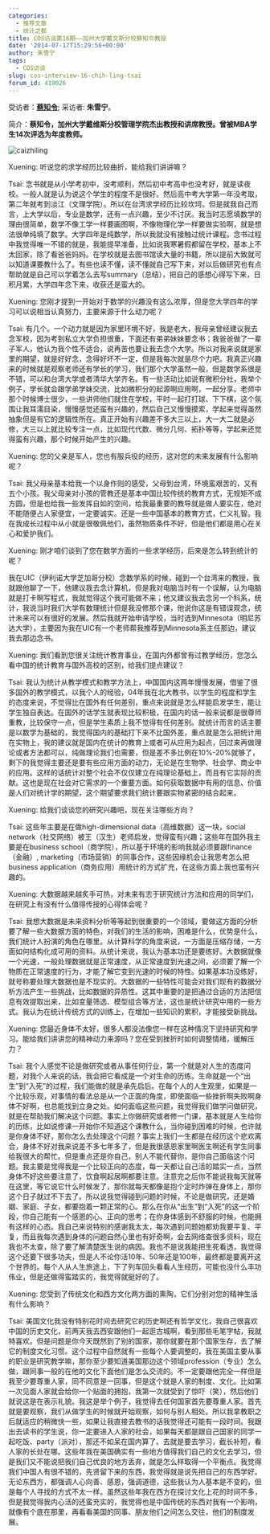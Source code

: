```yaml
---
categories:
  - 推荐文章
  - 统计之都
title: COS访谈第16期——加州大学戴文斯分校蔡知令教授
date: '2014-07-17T15:29:56+00:00'
author: 朱雪宁
tags:
  - COS访谈
slug: cos-interview-16-chih-ling-tsai
forum_id: 419026
---
```


受访者：**[蔡知令](http://gsm.ucdavis.edu/faculty/chih-ling-tsai"蔡知令")**; 采访者: **朱雪宁**。

简介：**蔡知令，加州大学戴维斯分校管理学院杰出教授和讲席教授。曾被MBA学生14次评选为年度教师。**

![caizhiling](https://uploads.cosx.org/2014/07/tsai_web.jpg)

Xuening: 听说您的求学经历比较曲折，能给我们讲讲嘛？

Tsai: 念书就是从小学考初中，没考顺利，然后初中考高中也没考好，就是读夜校。一般人就是认为说这个学生的程度不是很好。然后高中考大学第一年没考取，第二年就考到淡江（文理学院）。所以在台湾求学经历比较坎坷。但是就我自己而言，上大学以后，专业是数学，还有一点兴趣，至少不讨厌。我当时志愿填数学的理由很简单，数学不像工学一样要画图啊，不像物理化学一样要做实验啊，就是想法很单纯填了数学。大学四年是纯数学，所以我就没有接触过统计课程。念书过程中我觉得唯一不错的就是，我能提早准备，比如说我寒暑假都留在学校，基本上不太回家，除了看爸爸妈妈。在学校就是去图书馆读大量的书籍，所以提前大致就可以知道课要教什么了。有些也读不懂，读不懂就自己写下来，对以后做研究也有点帮助就是自己可以学着怎么去写summary（总结），把自己的感想心得写下来，日积月累，大学四年念下来，收获还是蛮大的。

Xuening: 您刚才提到一开始对于数学的兴趣没有这么浓厚，但是您大学四年的学习可以说相当认真努力，主要来源于什么动力呢？

Tsai: 有几个。一个动力就是因为家里环境不好，我是老大，我母亲曾经建议我去念军校，因为考到私立大学负担很重，下面还有弟弟妹妹要念书；我爸爸做了一辈子军人，他认为我个性不适合，说再苦也要让我去念个大学。所以对我来说就是家里的期望，就是好好念，念得好坏不一定，但是我每次就是尽个力吧。我真正兴趣来的时候就是观察老师还有学长的学习，我们那个大学虽然一般，但是数学系很是不错，可以和台湾大学或者清华大学齐名。有一些活动比如说有微积分社，我举个例子，学长就会跟学弟学妹交流，比如微积分的起源啊应用啊，一起分享。老师中那个时候博士很少，一些讲师他们就住在学校，平时一起打打球、下下棋，这个氛围让我耳濡目染，慢慢感觉还蛮有兴趣的，然后自己又慢慢摸索，学起来觉得虽然抽象但是有它的逻辑性所在。真正开始有兴趣差不多大三以上，大一大二就是必修，大三以上就比较专注一点，比如现代代数、微分几何、拓扑等等，学起来还觉得蛮有兴趣，那个时候开始产生的兴趣。

<!--more-->

Xuening: 您的父亲是军人，您也有服兵役的经历，这对您的未来发展有什么影响呢？

Tsai: 我父母亲基本给我一个以身作则的感受，父母到台湾，环境蛮艰苦的，又有五个小孩。我父母亲对小孩的管教还是基本中国比较传统的教育方式，无规矩不成方圆，但是也给我一些发挥自如的空间，给我最重要的教导就是做人要实在，绝对不能随便占人家便宜，一定要诚实。还是一些中国基本的教育方式，仁义礼智。我在我成长过程中从小就是很敬佩他们，虽然物质条件不好，但是他们都是用心在关心和爱护我们。

Xuening: 刚才咱们谈到了您在数学方面的一些求学经历，后来是怎么转到统计的呢？

我在UIC（伊利诺大学芝加哥分校）念数学系的时候，碰到一个台湾来的教授，我就跟他聊了一下，他建议我去念计算机，但是我对电脑当时有一个误解，认为电脑就是打卡啊写程式，我就觉得这个我可能做不来；他又建议我去念另一个科系，统计，我说当时我们大学有数理统计但是我没修那个课，他说你这是有错误观念，统计未来可以有很好的发展。然后我就开始申请学校，当时选到Minnesota（明尼苏达大学），主要因为我在UIC有一个老师帮我推荐到Minnesota系主任那边，建议我去那边念书。

Xuening: 我们看到您很关注统计教育事业，在国内外都曾有过教学经历，您怎么看中国的统计教育与国外高校的区别，给我们提点建议？

Tsai: 我认为统计从教学模式和教学方法上，中国国内这两年慢慢发展，借鉴了很多国外的教学模式，以我个人的经验，04年我在北大教书，以学生的程度和学生的态度来说，不觉得比在国外有任何差别，重点来说就是怎么样能启发学生，能让学生独自表达。在国外的话学生就表现比较积极，在国内的话一般来说都是很尊师重教，比较保守一点，但是学生素质上我不觉得有任何差别。就统计而言的话主要是以数学为基础的，我觉得国内的基础打下来不比国外差，重点就是怎么把统计用在实物上，我的建议就是国内在统计的教育上或者可从应用为起点，回过来再做理论或者方法都可以，纯做理论我们也需要，但是差不多比例在10%-20%就够了，剩下的我觉得主要还是要有些应用方面的动力，无论是在生物学、社会学、商业中的应用。这样的话统计对整个社会不仅仅建立在纯理论基础上，而且有它实际的贡献。这也是现在社会对它需求的一个重要方面。如何获取数据中有用的信息、价值是人们对统计学的期望，这个期望要求我们统计要跟实物紧密的结合起来。

Xuening: 给我们谈谈您的研究兴趣吧，现在关注哪些方向？

Tsai: 这些年主要是在做high-dimensional data（高维数据）这一块，social network（社交网络）被王（汉生）老师启发，觉得蛮有兴趣；这些年在国外我主要是在business school（商学院），所以基于环境的影响我就必须要跟finance（金融）, marketing（市场营销）的同事合作，这些因缘机会让我思考怎么把business application（商务应用）用统计的方式扩充，在这些方面上我也蛮有兴趣的。

Xuening: 大数据越来越炙手可热，对未来有志于研究统计方法和应用的同学们，在研究上有没有什么值得传授的心得体会呢？

Tsai: 我想大数据是未来资料分析等等起到很重要的一个领域，要做这方面的分析要了解一些大数据方面的特色，对我们的生活的影响，困难是什么，优势是什么，我们统计人扮演的角色在哪里。从计算科学的角度来说，一方面是压缩存储，一方面如何结构化成可用的资料。从统计来说，我认为基本功还是要练好。大数据就像一个光速，一般处理数据就是正常速度，从正常速度到光速之间，必须要了解一个物质在正常速度的行为，才能了解它变到光速的时候的特性。如果基本功没练好，就号称要处理大数据也是不现实的。大数据的一些特性可能会对我们现有的数据分析方法产生一些挑战，比如数据的异质性。这其中重要的是把通过合适的方法把信息有效提取出来，比如变量筛选、模型组合等方法，这也是统计研究中用的一些方式。我认为在统计传统方式的训练上，在增加一些知识的累积，才能接受新挑战。

Xuening: 您最近身体不太好，很多人都没法像您一样在这种情况下坚持研究和学习。能给我们讲讲您的精神动力来源吗？您在受到挫折时如何调整情绪，缓解压力？

Tsai: 我个人感觉不论是做研究或者从事任何行业，第一个就是对人生的态度问题，对我个人来说的话，我会把它看成是一个对生命的历练。生命就是一个“出生”到“入死”的过程，我们能做的就是承先启后。在每个人的人生观里，如果是一个比较乐观，对事情的看法总是从一个正面的角度，即使面临一些挫折啊失败啊身体不好啊，也总能找到立身之处。如何面临这些问题，我觉得我们做学问做研究，就是在帮助我们解决这个问题。事实上你做研究或者修一门课，基本就是人生给你的历练，比如说修课一开始你不知道这个课教什么，当你碰到困难的时候，也许就是你身体不好，那你怎么去处理这个问题？事实上我们一生都是在经历这个悲欢离合，身体不好对我来说差不多七年多了，但是我很感恩家里啊医生啊还有学生同事给我很大的帮忙。但是重点还是你自己，别人不能代替你，是你自己面临这个问题。我主要是觉得我是一个比较正向的态度，每一天都让自己活的踏实一点，当然身体不好这些要注意了，饮食啊起居啊都要注意。注意完之后你不能说我每天就等在这里，等它说它什么时候发了，那你就每天都像是抱个定时炸弹在身体上，那你这个日子就过不下去了。所以说我觉得碰到问题的时候，不论是做研究，还是婚姻、家庭、子女，都要抱着一颗正常的心。那么在你从“出生”到“入死”的这一个阶段，你自己能有一个感恩的心、正向的思考；在你身体感到不舒服的时候，也能拥有这样的心态。我自己来说特别的感谢我太太，每次遇到问题她都劝我要平复、平复，而且我每次遇到身体的问题自然心里也有好奇啊，会去网络查很多资料，现在我也不太查，除了要了解清楚医生说的病因。我也不是说我能把生死看透，我觉得这个还要下很多功夫，但是人不论你活10年、50年还是100年，最终都是要离开这个世界的。每个人从人生旅途上，下了列车回头看看人生经历，可能也没什么丰功伟业，但是还做得蛮踏实的，我觉得就挺好的了。

Xuening: 您受到了传统文化和西方文化两方面的熏陶，它们分别对您的精神生活有什么影响？

Tsai: 美国文化我没有特别花时间去研究它的历史啊还有哲学文化，我自己很喜欢中国的历史文化，前两天我去西安跟他们一起逛古城啊，看到那些毛笔字帖，我就特喜欢。但是问题是你今天既然到了别的国家，那你就要在那个国家生存，去了解它的制度文化习惯。这个过程中自然就有一些每个人要调整的，我在美国主要从事的职业是研究教学嘛，那你至少要知道美国那边这个领域profession（专业）怎么做，跟同事一般的在他的文化下面他们是怎么交流的。不一定要跟他完全一样但是我至少要尊重人家，同不同意是一回事，但是这个就是人家的制度、文化。比如第一次见面人家就会给你一个贴面的拥抱，我第一次就受到了惊吓（笑），然后他们就说这是在表示礼貌。我这是举个例子，我觉得去任何国家首先要尊重人家。首先就是要观察，我们从做学生的时候就开始观察，如何与别人相处。所以我拿教职之后就适应的稍微快一些，如果让我直接去教书的话我觉得还可能有一段时间。我跟出去读书的学生说，你一定要进入人家的社会，如果每天都是跟自己国家的同学一起吃饭、party（派对），那还不如呆在国内算了。去就是要去学习，截长补短，看人家的长处在哪。这些年我在美国确实有一些地方值得我们自己的文化去学习，但是我们又不能说把我们自己优良的地方丢弃，就是怎么样取得一个平衡点。我觉得我们中国人有很不错的，先贤留下来的东西，我觉得就是说先把自己的东西学好。无论东西方，都强调人心向善、感恩，强调道德，这些我认为人基本是不变的，但是每个人寻找的方式不太一样。虽然这些年我在西方在探讨文化上花的时间不多，但是我觉得我内心活的还蛮充实的，我觉得也是中国传统的东西对我有一个影响，就像有个底在那里，再看看美国的同事、朋友他们之间怎么交往，他们的制度发展。
